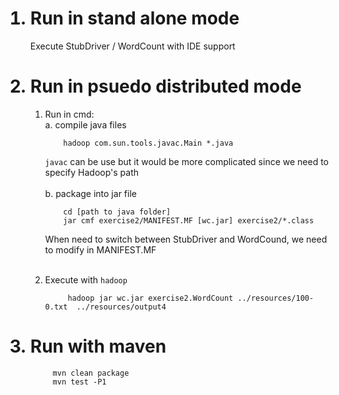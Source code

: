 <ol>
<h1><li>Run in stand alone mode</h1>
Execute StubDriver / WordCount with IDE support
<h1><li>Run in psuedo distributed mode</h1>

<ol>
<li> Run in cmd:<br>
a. compile java files

```shell
    hadoop com.sun.tools.javac.Main *.java
```
    
<code>javac</code> can be use but it would be more complicated since we need to specify Hadoop's path<br><br>
b. package into jar file
```shell    
    cd [path to java folder]
    jar cmf exercise2/MANIFEST.MF [wc.jar] exercise2/*.class
```
When need to switch between StubDriver and WordCound, we need to modify in MANIFEST.MF<br><br>
<li> Execute with <code>hadoop</code>

```shell
     hadoop jar wc.jar exercise2.WordCount ../resources/100-0.txt  ../resources/output4
```

</ol>

<h1><li>Run with maven</li></h1>

```shell
     mvn clean package 
     mvn test -P1
```



</ol>
